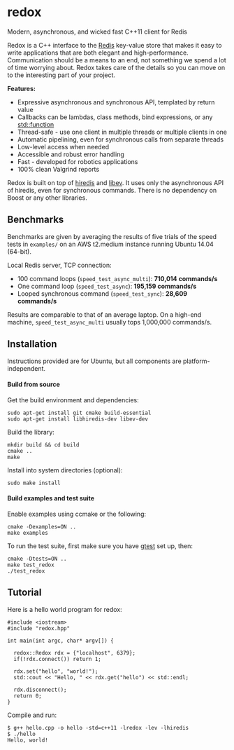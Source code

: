 redox
======

Modern, asynchronous, and wicked fast C++11 client for Redis

Redox is a C++ interface to the
[Redis](http://redis.io/) key-value store that makes it easy to write applications
that are both elegant and high-performance. Communication should be a means to an
end, not something we spend a lot of time worrying about. Redox takes care of the
details so you can move on to the interesting part of your project.

**Features:**

 * Expressive asynchronous and synchronous API, templated by return value
 * Callbacks can be lambdas, class methods, bind expressions, or any
   [std::function](http://en.cppreference.com/w/cpp/utility/functional/function)
 * Thread-safe - use one client in multiple threads or multiple clients in one
 * Automatic pipelining, even for synchronous calls from separate threads
 * Low-level access when needed
 * Accessible and robust error handling
 * Fast - developed for robotics applications
 * 100% clean Valgrind reports

Redox is built on top of
[hiredis](https://github.com/redis/hiredis/) and
[libev](http://manpages.ubuntu.com/manpages/raring/man3/ev.3.html). It uses only the
asynchronous API of hiredis, even for synchronous commands. There is no dependency on
Boost or any other libraries.

## Benchmarks
Benchmarks are given by averaging the results of five trials of the speed tests
in `examples/` on an AWS t2.medium instance running Ubuntu 14.04 (64-bit).

Local Redis server, TCP connection:

 * 100 command loops (`speed_test_async_multi`): **710,014 commands/s**
 * One command loop (`speed_test_async`): **195,159 commands/s**
 * Looped synchronous command (`speed_test_sync`): **28,609 commands/s**

Results are comparable to that of an average laptop. On a high-end machine,
`speed_test_async_multi` usually tops 1,000,000 commands/s.

## Installation
Instructions provided are for Ubuntu, but all components are platform-independent.

#### Build from source
Get the build environment and dependencies:

    sudo apt-get install git cmake build-essential
    sudo apt-get install libhiredis-dev libev-dev

Build the library:

    mkdir build && cd build
    cmake ..
    make

Install into system directories (optional):

    sudo make install

#### Build examples and test suite
Enable examples using ccmake or the following:

    cmake -Dexamples=ON ..
    make examples

To run the test suite, first make sure you have
[gtest](https://code.google.com/p/googletest/) set up,
then:

    cmake -Dtests=ON ..
    make test_redox
    ./test_redox

## Tutorial
Here is a hello world program for redox:

    #include <iostream>
    #include "redox.hpp"
    
    int main(int argc, char* argv[]) {
    
      redox::Redox rdx = {"localhost", 6379};
      if(!rdx.connect()) return 1;
    
      rdx.set("hello", "world!");
      std::cout << "Hello, " << rdx.get("hello") << std::endl;
    
      rdx.disconnect();
      return 0;
    }

Compile and run:

    $ g++ hello.cpp -o hello -std=c++11 -lredox -lev -lhiredis
    $ ./hello
    Hello, world!
